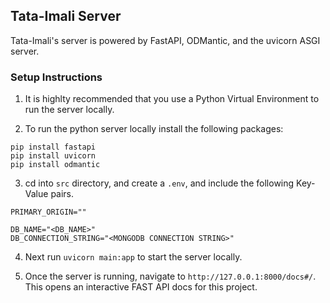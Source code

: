 ## Tata-Imali Server
Tata-Imali's server is powered by FastAPI, ODMantic, and the uvicorn ASGI server.
### Setup Instructions
1. It is highlty recommended that you use a Python Virtual Environment to run the server locally.

2. To run the python server locally install the following packages:
```
pip install fastapi
pip install uvicorn  
pip install odmantic
```

3. cd into `src` directory, and create a `.env`, and include the following Key-Value pairs.
```
PRIMARY_ORIGIN=""

DB_NAME="<DB_NAME>"
DB_CONNECTION_STRING="<MONGODB CONNECTION STRING>"
```

4. Next run `uvicorn main:app` to start the server locally.

5. Once the server is running, navigate to `http://127.0.0.1:8000/docs#/`. This opens an interactive FAST API docs for this project.